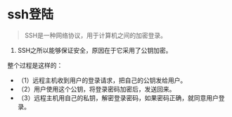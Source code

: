 # ssh登陆
>SSH是一种网络协议，用于计算机之间的加密登录。
1. SSH之所以能够保证安全，原因在于它采用了公钥加密。

整个过程是这样的：
- （1）远程主机收到用户的登录请求，把自己的公钥发给用户。
- （2）用户使用这个公钥，将登录密码加密后，发送回来。
- （3）远程主机用自己的私钥，解密登录密码，如果密码正确，就同意用户登录。